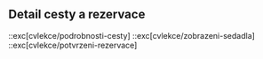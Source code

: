 ## Detail cesty a rezervace

::exc[cvlekce/podrobnosti-cesty]
::exc[cvlekce/zobrazeni-sedadla]
::exc[cvlekce/potvrzeni-rezervace]
